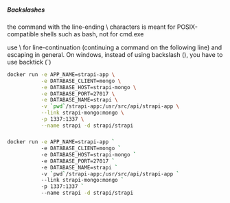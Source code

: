 #####  Backslashes
the command with the line-ending \ characters is meant for POSIX-compatible shells such as bash, not for cmd.exe

use \ for line-continuation (continuing a command on the following line) and escaping in general.
On windows, instead of using backslash (), you have to use backtick (`)

``````sh
docker run -e APP_NAME=strapi-app \
           -e DATABASE_CLIENT=mongo \
           -e DATABASE_HOST=strapi-mongo \
           -e DATABASE_PORT=27017 \
           -e DATABASE_NAME=strapi \
           -v `pwd`/strapi-app:/usr/src/api/strapi-app \
           --link strapi-mongo:mongo \
           -p 1337:1337 \
           --name strapi -d strapi/strapi
``````
#####  

``````sh
docker run -e APP_NAME=strapi-app `
           -e DATABASE_CLIENT=mongo `
           -e DATABASE_HOST=strapi-mongo `
           -e DATABASE_PORT=27017 `
           -e DATABASE_NAME=strapi `
           -v `pwd`/strapi-app:/usr/src/api/strapi-app `
           --link strapi-mongo:mongo `
           -p 1337:1337 `
           --name strapi -d strapi/strapi
``````
